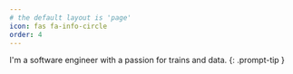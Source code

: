 ```yaml
---
# the default layout is 'page'
icon: fas fa-info-circle
order: 4
---
```


I'm a software engineer with a passion for trains and data.
{: .prompt-tip }
